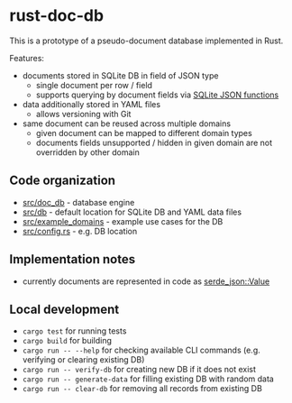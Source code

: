 # rust-doc-db

This is a prototype of a pseudo-document database implemented in Rust.

Features:
* documents stored in SQLite DB in field of JSON type
  + single document per row / field
  + supports querying by document fields via [SQLite JSON functions](https://www.sqlite.org/json1.html)
* data additionally stored in YAML files
  + allows versioning with Git
* same document can be reused across multiple domains
  + given document can be mapped to different domain types
  + documents fields unsupported / hidden in given domain are not overridden by other domain

## Code organization

* [src/doc_db](src/doc_db) - database engine
* [src/db](src/db) - default location for SQLite DB and YAML data files
* [src/example_domains](src/example_domains) - example use cases for the DB
* [src/config.rs](src/config.rs) - e.g. DB location

## Implementation notes

* currently documents are represented in code as [serde_json::Value](https://docs.rs/serde_json/latest/serde_json/value/enum.Value.html)

## Local development

* `cargo test` for running tests
* `cargo build` for building
* `cargo run -- --help` for checking available CLI commands (e.g. verifying or clearing existing DB)
* `cargo run -- verify-db` for creating new DB if it does not exist
* `cargo run -- generate-data` for filling existing DB with random data
* `cargo run -- clear-db` for removing all records from existing DB

